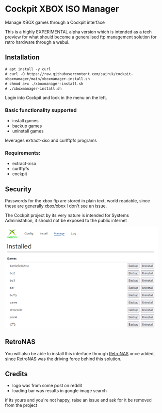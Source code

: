 # Cockpit XBOX ISO Manager
Manage XBOX games through a Cockpit interface

This is a highly EXPERIMENTAL alpha version which is intended as a tech preview for what should become a generalised ftp management solution for retro hardware through a webui.

## Installation

```
# apt install -y curl
# curl -O https://raw.githubusercontent.com/sairuk/cockpit-xboxmanager/main/xboxmanager-install.sh
# chmod a+x ./xboxmanager-install.sh
# ./xboxmanager-install.sh
```

Login into Cockpit and look in the menu on the left.

### Basic functionality supported
- install games
- backup games
- uninstall games

leverages extract-xiso and curlftpfs programs

### Requirements:
- extract-xiso
- curlftpfs
- cockpit

## Security
Passwords for the xbox ftp are stored in plain text, world readable, since these are generally xbox/xbox I don't see an issue.

The Cockpit project by its very nature is intended for Systems Administation, it should not be exposed to the public internet

[![XBOX Manager - Manage Screen](https://github.com/sairuk/cockpit-xboxmanager/raw/main/assets/xboxmanager-manage.png "XBOX Manager - Manage Screen")](https://github.com/sairuk/cockpit-xboxmanage "XBOX Manager - Manage Screen")

## RetroNAS
You will also be able to install this interface through [RetroNAS](https://github.com/danmons/retronas/ "RetroNAS") once added, since RetroNAS was the driving force behind this solution.


## Credits
- logo was from some post on reddit
- loading bar was results in google image search

if its yours and you're not happy, raise an issue and ask for it be removed from the project
